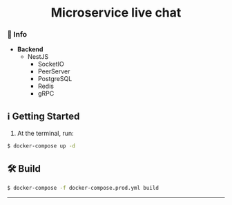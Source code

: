 <h1 align="center">
  Microservice live chat
</h1>

### :memo: Info
  - **Backend**
    - NestJS
      * SocketIO
      * PeerServer
      * PostgreSQL
      * Redis
      * gRPC

## :information_source: Getting Started

1. At the terminal, run:

```bash
$ docker-compose up -d
```

## :hammer_and_wrench: Build

```bash
$ docker-compose -f docker-compose.prod.yml build
```
---